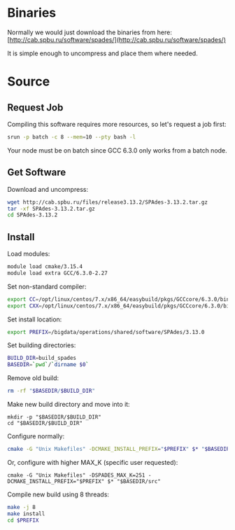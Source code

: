 # Binaries
Normally we would just download the binaries from here: [http://cab.spbu.ru/software/spades/](http://cab.spbu.ru/software/spades/)

It is simple enough to uncompress and place them where needed.

# Source
## Request Job
Compiling this software requires more resources, so let's request a job first:
```bash
srun -p batch -c 8 --mem=10 --pty bash -l
```
Your node must be on batch since GCC 6.3.0 only works from a batch node.

## Get Software
Download and uncompress:
```bash
wget http://cab.spbu.ru/files/release3.13.2/SPAdes-3.13.2.tar.gz
tar -xf SPAdes-3.13.2.tar.gz
cd SPAdes-3.13.2
```

## Install
Load modules:
```bash
module load cmake/3.15.4
module load extra GCC/6.3.0-2.27
```

Set non-standard compiler:
```bash
export CC=/opt/linux/centos/7.x/x86_64/easybuild/pkgs/GCCcore/6.3.0/bin/gcc
export CXX=/opt/linux/centos/7.x/x86_64/easybuild/pkgs/GCCcore/6.3.0/bin/g++
```

Set install location:
```bash
export PREFIX=/bigdata/operations/shared/software/SPAdes/3.13.0
```

Set building directories:
```bash
BUILD_DIR=build_spades
BASEDIR=`pwd`/`dirname $0`
```

Remove old build:
```bash
rm -rf "$BASEDIR/$BUILD_DIR"
```

Make new build directory and move into it:
```
mkdir -p "$BASEDIR/$BUILD_DIR"
cd "$BASEDIR/$BUILD_DIR"
```

Configure normally:
```bash
cmake -G "Unix Makefiles" -DCMAKE_INSTALL_PREFIX="$PREFIX" $* "$BASEDIR/src"
```

Or, configure with higher MAX_K (specific user requested):
```
cmake -G "Unix Makefiles" -DSPADES_MAX_K=251 -DCMAKE_INSTALL_PREFIX="$PREFIX" $* "$BASEDIR/src"
```

Compile new build using 8 threads:
```bash
make -j 8
make install
cd $PREFIX
```


